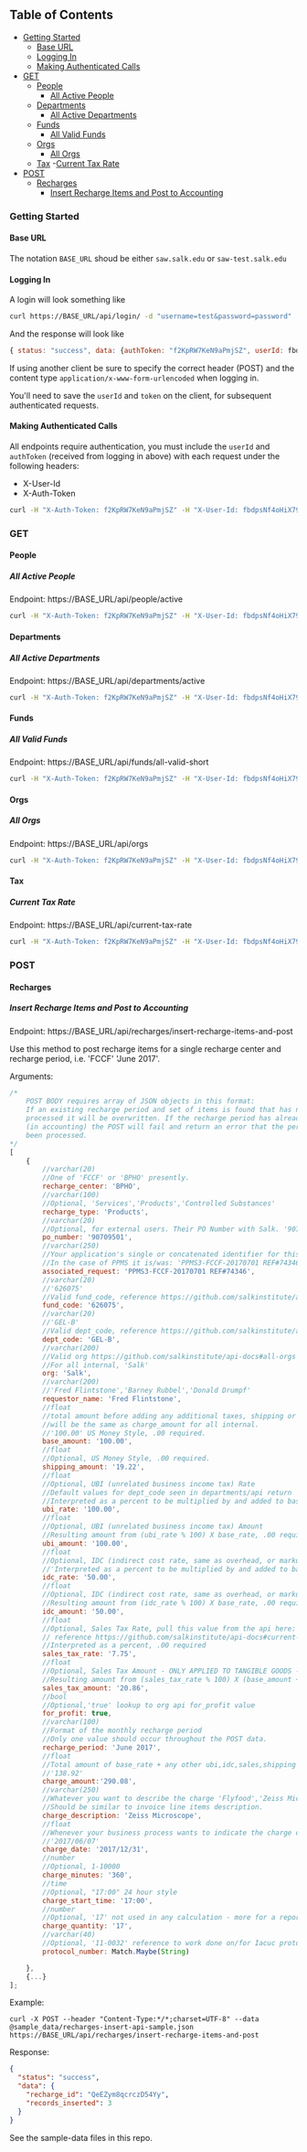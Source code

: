 ## Table of Contents

- [Getting Started](#getting-started)
  - [Base URL](#base-url)
  - [Logging In](#logging-in)
  - [Making Authenticated Calls](#making-authenticated-calls)
- [GET](#get)
  -  [People](#people)
      - [All Active People](#all-active-people)    
   - [Departments](#departments)
      - [All Active Departments](#all-active-departments)
   - [Funds](#funds)
      - [All Valid Funds](#all-valid-funds)
   - [Orgs](#orgs)
      - [All Orgs](#all-orgs)
   - [Tax](#tax)
   	-[Current Tax Rate](#current-tax-rate)
 - [POST](#post)
    - [Recharges](#recharges)
      - [Insert Recharge Items and Post to Accounting](#insert-recharge-items-and-post-to-accounting)   

### Getting Started

#### Base URL

The notation `BASE_URL` shoud be either `saw.salk.edu` or `saw-test.salk.edu`

#### Logging In

A login will look something like

```bash
curl https://BASE_URL/api/login/ -d "username=test&password=password"
```
And the response will look like
```javascript
{ status: "success", data: {authToken: "f2KpRW7KeN9aPmjSZ", userId: fbdpsNf4oHiX79vMJ} }
```
If using another client be sure to specify the correct header (POST) and the content type `application/x-www-form-urlencoded` when logging in.

You'll need to save the `userId` and `token` on the client, for subsequent authenticated requests.

#### Making Authenticated Calls

All endpoints require authentication, you must include the `userId` and
`authToken` (received from logging in above) with each request under the following headers:
- X-User-Id
- X-Auth-Token

```bash
curl -H "X-Auth-Token: f2KpRW7KeN9aPmjSZ" -H "X-User-Id: fbdpsNf4oHiX79vMJ" https://BASE_URL/api/people/active
```

### GET

#### People

##### All Active People

Endpoint: https://BASE_URL/api/people/active

```bash
curl -H "X-Auth-Token: f2KpRW7KeN9aPmjSZ" -H "X-User-Id: fbdpsNf4oHiX79vMJ" https://BASE_URL/api/people/active
```

#### Departments

##### All Active Departments

Endpoint: https://BASE_URL/api/departments/active

```bash
curl -H "X-Auth-Token: f2KpRW7KeN9aPmjSZ" -H "X-User-Id: fbdpsNf4oHiX79vMJ" https://BASE_URL/api/departments/active
```

#### Funds

##### All Valid Funds

Endpoint: https://BASE_URL/api/funds/all-valid-short

```bash
curl -H "X-Auth-Token: f2KpRW7KeN9aPmjSZ" -H "X-User-Id: fbdpsNf4oHiX79vMJ" https://BASE_URL/api/funds/all-valid-short
```

#### Orgs

##### All Orgs

Endpoint:  https://BASE_URL/api/orgs

```bash
curl -H "X-Auth-Token: f2KpRW7KeN9aPmjSZ" -H "X-User-Id: fbdpsNf4oHiX79vMJ" https://BASE_URL/api/orgs
```
#### Tax

##### Current Tax Rate

Endpoint:  https://BASE_URL/api/current-tax-rate

```bash
curl -H "X-Auth-Token: f2KpRW7KeN9aPmjSZ" -H "X-User-Id: fbdpsNf4oHiX79vMJ" https://BASE_URL/api/current-tax-rate
```

### POST

#### Recharges

##### Insert Recharge Items and Post to Accounting

Endpoint:  https://BASE_URL/api/recharges/insert-recharge-items-and-post

Use this method to post recharge items for a single recharge center and recharge period, i.e. 'FCCF' 'June 2017'.

Arguments:
```javascript
/*
	POST BODY requires array of JSON objects in this format:
	If an existing recharge period and set of items is found that has not already been 
	processed it will be overwritten. If the recharge period has already been processed 
	(in accounting) the POST will fail and return an error that the period has already 
	been processed.
*/
[ 
	{
		//varchar(20) 
		//One of 'FCCF' or 'BPHO' presently. 
		recharge_center: 'BPHO',
		//varchar(100)
		//Optional, 'Services','Products','Controlled Substances'
		recharge_type: 'Products',
		//varchar(20)
		//Optional, for external users. Their PO Number with Salk. '90709501'
		po_number: '90709501',
		//varchar(250)
		//Your application's single or concatenated identifier for this charge
		//In the case of PPMS it is/was: 'PPMS3-FCCF-20170701 REF#74346'
		associated_request: 'PPMS3-FCCF-20170701 REF#74346',
		//varchar(20)
		//'626075'
		//Valid fund_code, reference https://github.com/salkinstitute/api-docs#all-valid-funds
		fund_code: '626075',
		//varchar(20)
		//'GEL-B'
		//Valid dept_code, reference https://github.com/salkinstitute/api-docs#all-active-departments
		dept_code: 'GEL-B',
		//varchar(200)
		//Valid org https://github.com/salkinstitute/api-docs#all-orgs
		//For all internal, 'Salk'
		org: 'Salk',
		//varchar(200)
		//'Fred Flintstone','Barney Rubbel','Donald Drumpf'
		requestor_name: 'Fred Flintstone',
		//float
		//total amount before adding any additional taxes, shipping or external-rate amounts (ubi,idc).
		//will be the same as charge_amount for all internal.
		//'100.00' US Money Style, .00 required.
		base_amount: '100.00',
		//float
		//Optional, US Money Style, .00 required.
		shipping_amount: '19.22',
		//float
		//Optional, UBI (unrelated business income tax) Rate
		//Default values for dept_code seen in departments/api return
		//Interpreted as a percent to be multiplied by and added to base_rate, .00 required
		ubi_rate: '100.00',
		//float
		//Optional, UBI (unrelated business income tax) Amount
		//Resulting amount from (ubi_rate % 100) X base_rate, .00 required
		ubi_amount: '100.00',
		//float
		//Optional, IDC (indirect cost rate, same as overhead, or markup) Rate
		//'Interpreted as a percent to be multiplied by and added to base_rate, .00 required
		idc_rate: '50.00',
		//float
		//Optional, IDC (indirect cost rate, same as overhead, or markup) Amount
		//Resulting amount from (idc_rate % 100) X base_rate, .00 required
		idc_amount: '50.00',
		//float
		//Optional, Sales Tax Rate, pull this value from the api here:
		// reference https://github.com/salkinstitute/api-docs#current-tax-rate
		//Interpreted as a percent, .00 required
		sales_tax_rate: '7.75',
		//float 
		//Optional, Sales Tax Amount - ONLY APPLIED TO TANGIBLE GOODS - recharge_type = 'Products'
		//Resulting amount from (sales_tax_rate % 100) X (base_amount + ubi_amount + idc_amount), .00 required
		sales_tax_amount: '20.86',
		//bool
		//Optional,'true' lookup to org api for_profit value
		for_profit: true,
		//varchar(100)
		//Format of the monthly recharge period
		//Only one value should occur throughout the POST data.
		recharge_period: 'June 2017',
		//float
		//Total amount of base_rate + any other ubi,idc,sales,shipping costs.
		//'138.92'
		charge_amount:'290.08',
		//varchar(250)
		//Whatever you want to describe the charge 'Flyfood','Zeiss Microscope',etc
		//Should be similar to invoice line items description.
		charge_description: 'Zeiss Microscope',
		//float
		//Whenever your business process wants to indicate the charge occurred.
		//'2017/06/07'
		charge_date: '2017/12/31',
		//number
		//Optional, 1-10000
		charge_minutes: '360',
		//time
		//Optional, "17:00" 24 hour style
		charge_start_time: '17:00',
		//number
		//Optional, '17' not used in any calculation - more for a reporting aspect.
		charge_quantity: '17',
		//varchar(40)
		//Optional, '11-0032' reference to work done on/for Iacuc protocol.
		protocol_number: Match.Maybe(String)

	},
	{...}
];
```
Example:
```
curl -X POST --header "Content-Type:*/*;charset=UTF-8" --data @sample_data/recharges-insert-api-sample.json https://BASE_URL/api/recharges/insert-recharge-items-and-post

```
Response:
```json
{
  "status": "success",
  "data": {
    "recharge_id": "QeEZym8qcrczD54Yy",
    "records_inserted": 3
  }
}
```

See the sample-data files in this repo.
